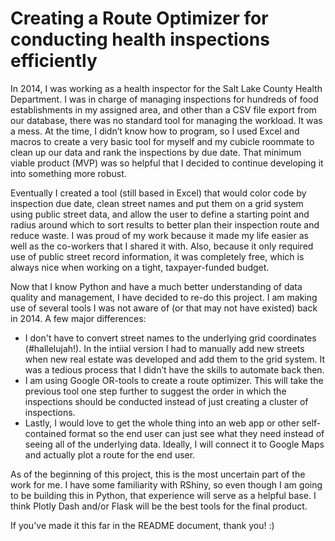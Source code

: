 # Creating a Route Optimizer for conducting health inspections efficiently

In 2014, I was working as a health inspector for the Salt Lake County Health Department.  I was in charge of managing inspections for hundreds of food establishments in my assigned area, and other than a CSV file export from our database, there was no standard tool for managing the workload.  It was a mess.  At the time, I didn’t know how to program, so I used Excel and macros to create a very basic tool for myself and my cubicle roommate to clean up our data and rank the inspections by due date.  That minimum viable product (MVP) was so helpful that I decided to continue developing it into something more robust.

Eventually I created a tool (still based in Excel) that would color code by inspection due date, clean street names and put them on a grid system using public street data, and allow the user to define a starting point and radius around which to sort results to better plan their inspection route and reduce waste.  I was proud of my work because it made my life easier as well as the co-workers that I shared it with.  Also, because it only required use of public street record information, it was completely free, which is always nice when working on a tight, taxpayer-funded budget.

Now that I know Python and have a much better understanding of data quality and management, I have decided to re-do this project.  I am making use of several tools I was not aware of (or that may not have existed) back in 2014.  A few major differences:
* I don't have to convert street names to the underlying grid coordinates (#hallelujah!). In the intiial version I had to manually add new streets when new real estate was developed and add them to the grid system. It was a tedious process that I didn’t have the skills to automate back then.
* I am using Google OR-tools to create a route optimizer. This will take the previous tool one step further to suggest the order in which the inspections should be conducted instead of just creating a cluster of inspections.
* Lastly, I would love to get the whole thing into an web app or other self-contained format so the end user can just see what they need instead of seeing all of the underlying data.  Ideally, I will connect it to Google Maps and actually plot a route for the end user.

As of the beginning of this project, this is the most uncertain part of the work for me.  I have some familiarity with RShiny, so even though I am going to be building this in Python, that experience will serve as a helpful base.  I think Plotly Dash and/or Flask will be the best tools for the final product.

If you've made it this far in the README document, thank you! :)
